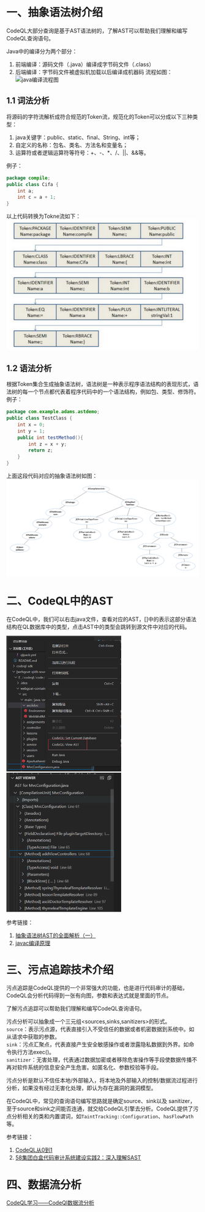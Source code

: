 # 一、抽象语法树介绍
CodeQL大部分查询是基于AST语法树的，了解AST可以帮助我们理解和编写CodeQL查询语句。

Java中的编译分为两个部分：
1. 前端编译：源码文件（.java）编译成字节码文件（.class）
2. 后端编译：字节码文件被虚拟机加载以后编译成机器码
流程如图：<br>
![java编译流程图](/main/img/v2-e33e459db6a3f63ac0975a2f5f813cfd_r.jpg)
## 1.1 词法分析
将源码的字符流解析成符合规范的Token流，规范化的Token可以分成以下三种类型：
1. java关键字：public、static、final、String、int等；
2. 自定义的名称：包名、类名、方法名和变量名；
3. 运算符或者逻辑运算符等符号：+、-、*、/、||、&&等。

例子：
```java
package compile;
public class Cifa {
    int a;
    int c = a + 1;
}
```
以上代码转换为Tokne流如下：<br>
![Token流](..\img\990532-20161001122058500-93135086.png)
## 1.2 语法分析
根据Token集合生成抽象语法树，语法树是一种表示程序语法结构的表现形式，语法树的每一个节点都代表着程序代码中的一个语法结构，例如包、类型、修饰符。<br>
例子：
```java
package com.example.adams.astdemo;
public class TestClass {
    int x = 0;
    int y = 1;
    public int testMethod(){
        int z = x + y;
        return z;
    }
}
```
上面这段代码对应的抽象语法树如图：<br>
![抽象语法树](md\img\11238893-fdca37e67c4c028d.png)

# 二、CodeQL中的AST
在CodeQL中，我们可以右击java文件，查看对应的AST，[]中的表示这部分语法结构在QL数据库中的类型，点击AST中的类型会跳转到源文件中对应的代码。

<img src="md\img\RTODEC{K16LRS5WB]][RH1W.png" width = "300" alt="img1" />
<img src="md\img\img2.png" width = "300" alt="img2" />

参考链接：
1. [抽象语法树AST的全面解析（一）](https://www.jianshu.com/p/ff8ec920f5b9)
2. [javac编译原理](https://www.cnblogs.com/wade-luffy/p/5925728.html)

# 三、污点追踪技术介绍
污点追踪是CodeQL提供的一个非常强大的功能，也是进行代码审计的基础，CodeQL会分析代码得到一张有向图，参数和表达式就是里面的节点。

了解污点追踪可以帮助我们理解和编写CodeQL查询语句。

污点分析可以抽象成一个三元组<sources,sinks,sanitizers>的形式。<br>
`source`：表示污点源，代表直接引入不受信任的数据或者机密数据到系统中。如从请求中获取的参数。<br>
`sink`：污点汇聚点，代表直接产生安全敏感操作或者泄露隐私数据到外界。如命令执行方法exec()。<br>
`sanitizer`：无害处理，代表通过数据加密或者移除危害操作等手段使数据传播不再对软件系统的信息安全产生危害。如匿名化、参数校验等手段。

污点分析是默认不信任本地/外部输入，将本地及外部输入的控制/数据流过程进行分析，如果没有经过无害化处理，即认为存在漏洞的漏洞模型。

在CodeQL中，常见的查询语句编写思路就是确定source、sink以及
sanitizer，至于source和sink之间能否连通，就交给CodeQL引擎去分析。CodeQL提供了污点分析相关的类和内置谓词，如`TaintTracking::Configuration`、`hasFlowPath`等。

参考链接：
1. [CodeQL从0到1](https://www.freebuf.com/sectool/291433.html)
2. [58集团白盒代码审计系统建设实践2：深入理解SAST
](https://www.freebuf.com/articles/es/269266.html)

# 四、数据流分析
[CodeQL学习——CodeQl数据流分析](https://www.cnblogs.com/goodhacker/p/13583650.html)
